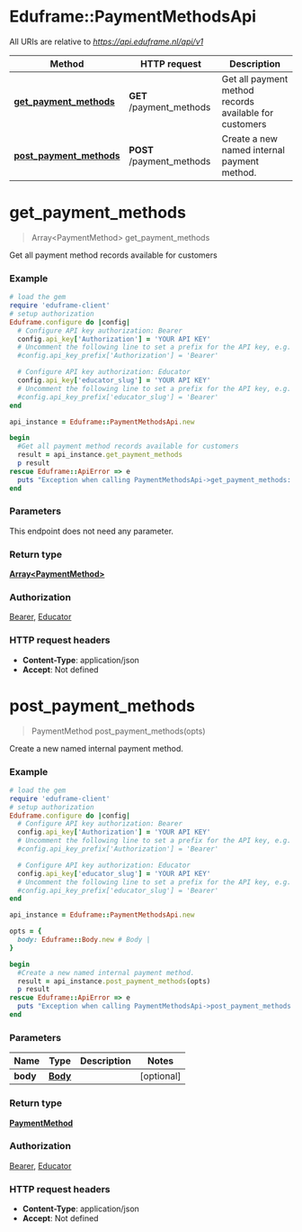 # Eduframe::PaymentMethodsApi

All URIs are relative to *https://api.eduframe.nl/api/v1*

Method | HTTP request | Description
------------- | ------------- | -------------
[**get_payment_methods**](PaymentMethodsApi.md#get_payment_methods) | **GET** /payment_methods | Get all payment method records available for customers
[**post_payment_methods**](PaymentMethodsApi.md#post_payment_methods) | **POST** /payment_methods | Create a new named internal payment method.


# **get_payment_methods**
> Array&lt;PaymentMethod&gt; get_payment_methods

Get all payment method records available for customers



### Example
```ruby
# load the gem
require 'eduframe-client'
# setup authorization
Eduframe.configure do |config|
  # Configure API key authorization: Bearer
  config.api_key['Authorization'] = 'YOUR API KEY'
  # Uncomment the following line to set a prefix for the API key, e.g. 'Bearer' (defaults to nil)
  #config.api_key_prefix['Authorization'] = 'Bearer'

  # Configure API key authorization: Educator
  config.api_key['educator_slug'] = 'YOUR API KEY'
  # Uncomment the following line to set a prefix for the API key, e.g. 'Bearer' (defaults to nil)
  #config.api_key_prefix['educator_slug'] = 'Bearer'
end

api_instance = Eduframe::PaymentMethodsApi.new

begin
  #Get all payment method records available for customers
  result = api_instance.get_payment_methods
  p result
rescue Eduframe::ApiError => e
  puts "Exception when calling PaymentMethodsApi->get_payment_methods: #{e}"
end
```

### Parameters
This endpoint does not need any parameter.

### Return type

[**Array&lt;PaymentMethod&gt;**](PaymentMethod.md)

### Authorization

[Bearer](../README.md#Bearer), [Educator](../README.md#Educator)

### HTTP request headers

 - **Content-Type**: application/json
 - **Accept**: Not defined



# **post_payment_methods**
> PaymentMethod post_payment_methods(opts)

Create a new named internal payment method.



### Example
```ruby
# load the gem
require 'eduframe-client'
# setup authorization
Eduframe.configure do |config|
  # Configure API key authorization: Bearer
  config.api_key['Authorization'] = 'YOUR API KEY'
  # Uncomment the following line to set a prefix for the API key, e.g. 'Bearer' (defaults to nil)
  #config.api_key_prefix['Authorization'] = 'Bearer'

  # Configure API key authorization: Educator
  config.api_key['educator_slug'] = 'YOUR API KEY'
  # Uncomment the following line to set a prefix for the API key, e.g. 'Bearer' (defaults to nil)
  #config.api_key_prefix['educator_slug'] = 'Bearer'
end

api_instance = Eduframe::PaymentMethodsApi.new

opts = { 
  body: Eduframe::Body.new # Body | 
}

begin
  #Create a new named internal payment method.
  result = api_instance.post_payment_methods(opts)
  p result
rescue Eduframe::ApiError => e
  puts "Exception when calling PaymentMethodsApi->post_payment_methods: #{e}"
end
```

### Parameters

Name | Type | Description  | Notes
------------- | ------------- | ------------- | -------------
 **body** | [**Body**](.md)|  | [optional] 

### Return type

[**PaymentMethod**](PaymentMethod.md)

### Authorization

[Bearer](../README.md#Bearer), [Educator](../README.md#Educator)

### HTTP request headers

 - **Content-Type**: application/json
 - **Accept**: Not defined



